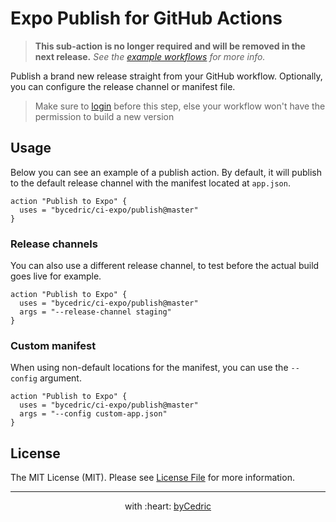 # Expo Publish for GitHub Actions

> **This sub-action is no longer required and will be removed in the next release.**
> _See the [example workflows](../README.md#example-workflows) for more info._

Publish a brand new release straight from your GitHub workflow.
Optionally, you can configure the release channel or manifest file.

> Make sure to [login](../login) before this step, else your workflow won't have the permission to build a new version

## Usage

Below you can see an example of a publish action.
By default, it will publish to the default release channel with the manifest located at `app.json`.

```hcl
action "Publish to Expo" {
  uses = "bycedric/ci-expo/publish@master"
}
```

### Release channels

You can also use a different release channel, to test before the actual build goes live for example.

```hcl
action "Publish to Expo" {
  uses = "bycedric/ci-expo/publish@master"
  args = "--release-channel staging"
}
```

### Custom manifest

When using non-default locations for the manifest, you can use the `--config` argument.

```hcl
action "Publish to Expo" {
  uses = "bycedric/ci-expo/publish@master"
  args = "--config custom-app.json"
}
```

## License

The MIT License (MIT). Please see [License File](LICENSE.md) for more information.

--- ---

<p align="center">
    with :heart: <a href="https://bycedric.com" target="_blank">byCedric</a>
</p>
